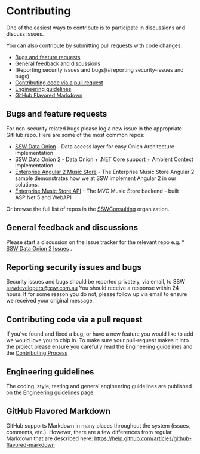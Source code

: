 # Contributing

One of the easiest ways to contribute is to participate in discussions and discuss issues.

You can also contribute by submitting pull requests with code changes.

* [Bugs and feature requests](#bugs-and-feature-requests)
* [General feedback and discussions](#general-feedback-and-discussions)
* [Reporting security issues and bugs](#reporting security-issues and bugs)
* [Contributing code via a pull request](#contributing-code-via-a-pull-request)
* [Engineering guidelines](#engineering-guidelines)
* [GitHub Flavored Markdown](#github-flavored-markdown)

## Bugs and feature requests
For non-security related bugs please log a new issue in the appropriate GitHub repo. Here are some of the most common repos:

* [SSW Data Onion](https://github.com/SSWConsulting/SSW.DataOnion) - Data access layer for easy Onion Architecture implementation
* [SSW Data Onion 2](https://github.com/SSWConsulting/SSW.DataOnion2) - Data Onion + .NET Core support + Ambient Context implementation
* [Enterprise Angular 2 Music Store](https://github.com/SSWConsulting/enterprise-musicstore-ui-angular2) - The Enterprise Music Store Angular 2 sample demonstrates how we at SSW implement Angular 2 in our solutions.
* [Enterprise Music Store API](https://github.com/SSWConsulting/enterprise-musicstore-api-aspnet) - The MVC Music Store backend - built ASP.Net 5 and WebAPI

Or browse the full list of repos in the [SSWConsulting](https://github.com/SSWConsulting/) organization.

## General feedback and discussions
Please start a discussion on the Issue tracker for the relevant repo e.g. * [SSW Data Onion 2 Issues](https://github.com/SSWConsulting/SSW.DataOnion2/Issues)   .

## Reporting security issues and bugs
Security issues and bugs should be reported privately, via email, to SSW  sswdevelopers@ssw.com.au You should receive a response within 24 hours. If for some reason you do not, please follow up via email to ensure we received your original message.


## Contributing code via a pull request
If you've found and fixed a bug, or have a new feature you would like to add we would love you to chip in.
To make sure your pull-request makes it into the project please ensure you carefully read the
[Engineering guidelines](ENGINEERING-GUIDELINES.md) and the [Contributing Process](CONTRIBUTING-PROCESS.md)


## Engineering guidelines

The coding, style, testing and general engineering guidelines are published on the [Engineering guidelines](ENGINEERING-GUIDELINES.md) page.

## GitHub Flavored Markdown

GitHub supports Markdown in many places throughout the system (issues, comments, etc.). However, there are a few differences from regular Markdown that are described here:
	https://help.github.com/articles/github-flavored-markdown

